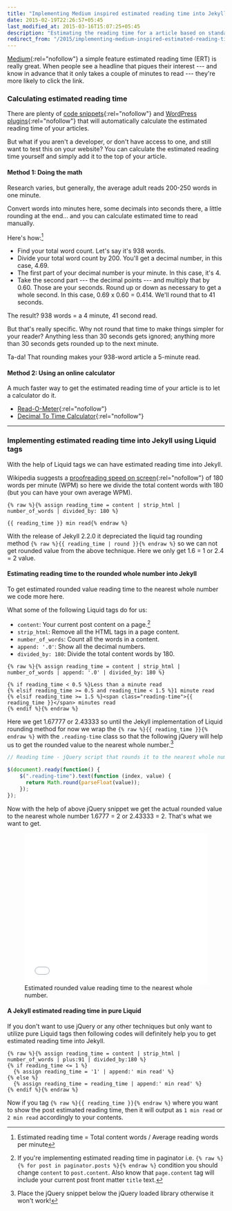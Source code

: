 ```yaml
---
title: "Implementing Medium inspired estimated reading time into Jekyll"
date: 2015-02-19T22:26:57+05:45
last_modified_at: 2015-03-16T15:07:25+05:45
description: "Estimating the reading time for a article based on standard reading speed."
redirect_from: "/2015/implementing-medium-inspired-estimated-reading-time-into-jekyll/"
---
```


[Medium](http://medium.com/the-story/read-time-and-you-bc2048ab620c){:rel="nofollow"} a simple feature estimated reading time (ERT) is really great. When people see a headline that piques their interest --- and know in advance that it only takes a couple of minutes to read --- they're more likely to click the link.

### Calculating estimated reading time

There are plenty of [code snippets](http://github.com/search?q=reading+time){:rel="nofollow"} and [WordPress plugins](http://wordpress.org/search/reading+time){:rel="nofollow"} that will automatically calculate the estimated reading time of your articles.

But what if you aren't a developer, or don't have access to one, and still want to test this on your website? You can calculate the estimated reading time yourself and simply add it to the top of your article.

#### Method 1: Doing the math

Research varies, but generally, the average adult reads 200-250 words in one minute.

Convert words into minutes here, some decimals into seconds there, a little rounding at the end... and you can calculate estimated time to read manually.

Here's how:[^ertmath]

* Find your total word count. Let's say it's 938 words.
* Divide your total word count by 200. You'll get a decimal number, in this case, 4.69.
* The first part of your decimal number is your minute. In this case, it's 4.
* Take the second part --- the decimal points --- and multiply that by 0.60. Those are your seconds. Round up or down as necessary to get a whole second. In this case, 0.69 x 0.60 = 0.414. We'll round that to 41 seconds.

The result? 938 words = a 4 minute, 41 second read.

But that's really specific. Why not round that time to make things simpler for your reader? Anything less than 30 seconds gets ignored; anything more than 30 seconds gets rounded up to the next minute.

Ta-da! That rounding makes your 938-word article a 5-minute read.

#### Method 2: Using an online calculator

A much faster way to get the estimated reading time of your article is to let a calculator do it.

* [Read-O-Meter](http://niram.org/read/){:rel="nofollow"}
* [Decimal To Time Calculator](http://www.calculatorsoup.com/calculators/time/decimal-to-time-calculator.php){:rel="nofollow"}

---

### Implementing estimated reading time into Jekyll using Liquid tags

With the help of Liquid tags we can have estimated reading time into Jekyll.

Wikipedia suggests a [proofreading speed on screen](http://en.wikipedia.org/wiki/Words_per_minute#Reading_and_comprehension){:rel="nofollow"} of 180 words per minute (WPM) so here we divide the total content words with 180 (but you can have your own average WPM).

```liquid
{% raw %}{% assign reading_time = content | strip_html | number_of_words | divided_by: 180 %}

{{ reading_time }} min read{% endraw %}
```

With the release of Jekyll 2.2.0 it depreciated the liquid tag rounding method `{% raw %}{{ reading_time | round }}{% endraw %}` so we can not get rounded value from the above technique. Here we only get 1.6 = 1 or 2.4 = 2 value.

#### Estimating reading time to the rounded whole number into Jekyll

To get estimated rounded value reading time to the nearest whole number we code more here.

What some of the following Liquid tags do for us:

* `content`: Your current post content on a page.[^content]
* `strip_html`: Remove all the HTML tags in a page content.
* `number_of_words`: Count all the words in a content.
* `append: '.0'`: Show all the decimal numbers.
* `divided_by: 180`: Divide the total content words by 180.

```liquid
{% raw %}{% assign reading_time = content | strip_html | number_of_words | append: '.0' | divided_by: 180 %}

{% if reading_time < 0.5 %}Less than a minute read
{% elsif reading_time >= 0.5 and reading_time < 1.5 %}1 minute read
{% elsif reading_time >= 1.5 %}<span class="reading-time">{{ reading_time }}</span> minutes read
{% endif %}{% endraw %}
```

Here we get 1.67777 or 2.43333 so until the Jekyll implementation of Liquid rounding method for now we wrap the `{% raw %}{{ reading_time }}{% endraw %}` with the `.reading-time` class so that the following jQuery will help us to get the rounded value to the nearest whole number.[^jquery]

```js
// Reading time - jQuery script that rounds it to the nearest whole number

$(document).ready(function() {
    $(".reading-time").text(function (index, value) {
      return Math.round(parseFloat(value));
    });
});
```

Now with the help of above jQuery snippet we get the actual rounded value to the nearest whole number 1.6777 = 2 or 2.43333 = 2. That's what we want to get.

<figure>
  <iframe height='350' scrolling='no' src='//codepen.io/MilanAryal/embed/zxWyvd/' frameborder='no' allowtransparency='true' allowfullscreen='true' style='width: 100%;'>See the Pen <a href='http://codepen.io/MilanAryal/pen/zxWyvd/'>Estimated reading time to the rounded whole number using jQuery</a> by Milan Aryal (<a href='http://codepen.io/MilanAryal' rel='me'>@MilanAryal</a>) on <a href='http://codepen.io' rel='nofollow'>CodePen</a>.
  </iframe>
    <figcaption>Estimated rounded value reading time to the nearest whole number.</figcaption>
</figure>

#### A Jekyll estimated reading time in pure Liquid

If you don't want to use jQuery or any other techniques but only want to utilize pure Liquid tags then following codes will definitely help you to get estimated reading time into Jekyll.

```liquid
{% raw %}{% assign reading_time = content | strip_html | number_of_words | plus:91 | divided_by:180 %}
{% if reading_time <= 1 %}
  {% assign reading_time = '1' | append:' min read' %}
{% else %}
  {% assign reading_time = reading_time | append:' min read' %}
{% endif %}{% endraw %}
```

Now if you tag `{% raw %}{{ reading_time }}{% endraw %}` where you want to show the post estimated reading time, then it will output as `1 min read` or `2 min read` accordingly to your contents.

[^ertmath]: Estimated reading time = Total content words / Average reading words per minute
[^content]: If you're implementing estimated reading time in paginator i.e. `{% raw %}{% for post in paginator.posts %}{% endraw %}` condition you should change `content` to `post.content`. Also know that `page.content` tag will include your current post front matter `title` text.
[^jquery]: Place the jQuery snippet below the jQuery loaded library otherwise it won't work!
